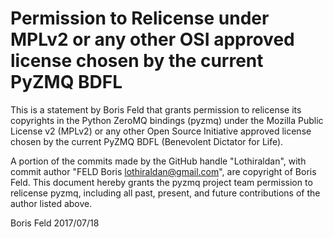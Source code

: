 # Permission to Relicense under MPLv2 or any other OSI approved license chosen by the current PyZMQ BDFL

This is a statement by Boris Feld that grants permission to relicense its
copyrights in the Python ZeroMQ bindings (pyzmq) under the Mozilla Public
License v2 (MPLv2) or any other Open Source Initiative approved license chosen
by the current PyZMQ BDFL (Benevolent Dictator for Life).

A portion of the commits made by the GitHub handle "Lothiraldan", with commit
author "FELD Boris <lothiraldan@gmail.com>", are copyright of Boris Feld. This
document hereby grants the pyzmq project team permission to relicense pyzmq,
including all past, present, and future contributions of the author listed
above.

Boris Feld 2017/07/18
